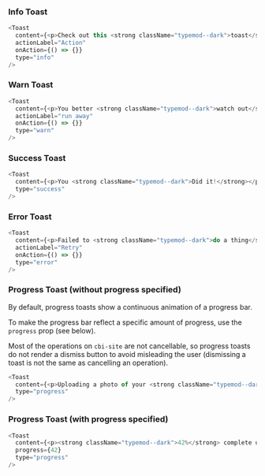 ### Info Toast

```js
<Toast
  content={<p>Check out this <strong className="typemod--dark">toast</strong></p>}
  actionLabel="Action"
  onAction={() => {}}
  type="info"
/>
```

### Warn Toast

```js
<Toast
  content={<p>You better <strong className="typemod--dark">watch out</strong></p>}
  actionLabel="run away"
  onAction={() => {}}
  type="warn"
/>
```

### Success Toast

```js
<Toast
  content={<p>You <strong className="typemod--dark">Did it!</strong></p>}
  type="success"
/>
```

### Error Toast

```js
<Toast
  content={<p>Failed to <strong className="typemod--dark">do a thing</strong></p>}
  actionLabel="Retry"
  onAction={() => {}}
  type="error"
/>
```

### Progress Toast (without progress specified)
By default, progress toasts show a continuous animation of a progress bar.

To make the progress bar reflect a specific amount of progress, use the `progress` prop (see below).

Most of the operations on `cbi-site` are not cancellable, so progress toasts do not render
a dismiss button to avoid misleading the user (dismissing a toast is not the same as
cancelling an operation).

```js
<Toast
  content={<p>Uploading a photo of your <strong className="typemod--dark">your cat</strong></p>}
  type="progress"
/>
```

### Progress Toast (with progress specified)

```js
<Toast
  content={<p><strong className="typemod--dark">42%</strong> complete uploading your cat photo</p>}
  progress={42}
  type="progress"
/>
```
